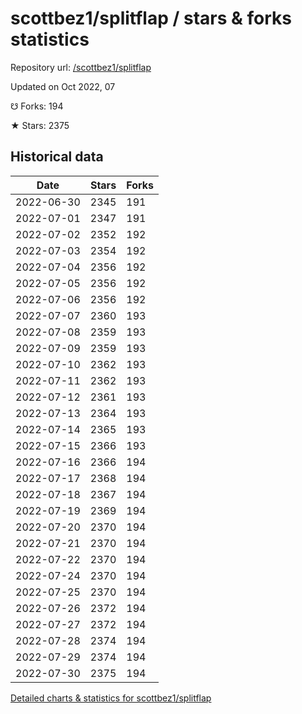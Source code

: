 # scottbez1/splitflap / stars & forks statistics

Repository url: [/scottbez1/splitflap](https://github.com/scottbez1/splitflap)

Updated on Oct 2022, 07

☋ Forks: 194

★ Stars: 2375

## Historical data
| Date | Stars | Forks |
|------|-------|-------|
| 2022-06-30 | 2345 | 191 | 
| 2022-07-01 | 2347 | 191 | 
| 2022-07-02 | 2352 | 192 | 
| 2022-07-03 | 2354 | 192 | 
| 2022-07-04 | 2356 | 192 | 
| 2022-07-05 | 2356 | 192 | 
| 2022-07-06 | 2356 | 192 | 
| 2022-07-07 | 2360 | 193 | 
| 2022-07-08 | 2359 | 193 | 
| 2022-07-09 | 2359 | 193 | 
| 2022-07-10 | 2362 | 193 | 
| 2022-07-11 | 2362 | 193 | 
| 2022-07-12 | 2361 | 193 | 
| 2022-07-13 | 2364 | 193 | 
| 2022-07-14 | 2365 | 193 | 
| 2022-07-15 | 2366 | 193 | 
| 2022-07-16 | 2366 | 194 | 
| 2022-07-17 | 2368 | 194 | 
| 2022-07-18 | 2367 | 194 | 
| 2022-07-19 | 2369 | 194 | 
| 2022-07-20 | 2370 | 194 | 
| 2022-07-21 | 2370 | 194 | 
| 2022-07-22 | 2370 | 194 | 
| 2022-07-24 | 2370 | 194 | 
| 2022-07-25 | 2370 | 194 | 
| 2022-07-26 | 2372 | 194 | 
| 2022-07-27 | 2372 | 194 | 
| 2022-07-28 | 2374 | 194 | 
| 2022-07-29 | 2374 | 194 | 
| 2022-07-30 | 2375 | 194 | 


[Detailed charts & statistics for scottbez1/splitflap](https://reviewgithub.com/rep/scottbez1/splitflap)
